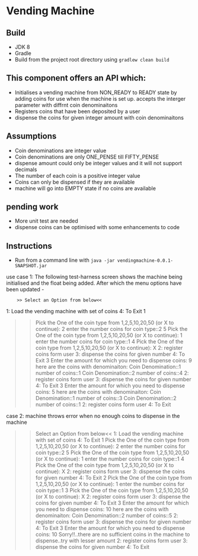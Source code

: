 # Vending Machine
## Build
- JDK 8
-  Gradle
- Build from the project root directory using `gradlew clean build`

## This component offers an  API which:
- Initialises a vending machine from NON_READY to READY state by adding coins for use when the machine is set up. accepts the interger parameter with diffrnt coin denominaitons
- Registers coins that have been deposited by a user
- dispense the coins for given integer amount with coin denominaitons

## Assumptions
-  Coin denominations are integer value
- Coin denominations are only ONE_PENSE till FIFTY_PENSE
- dispense amount could only be integer values and it will not support decimals
- The number of each coin is a positive integer value
- Coins can only be dispensed if they are available
- machine will go into EMPTY state if no coins are available


## pending work
- More unit test are needed
- dispense coins can be optimised with some enhancements to code

## Instructions
- Run from a command line with
    `java -jar vendingmachine-0.0.1-SNAPSHOT.jar`

use case 1: The following test-harness screen shows the machine being initialised and the float being added.  After which the menu options have been updated -

        >> Select an Option from below<<
1:      Load the vending machine with set of coins
4:      To Exit
1
>> Pick the One of the coin type from 1,2,5,10,20,50   (or X to continue):
2
>> enter the  number coins for coin type::2
5
>> Pick the One of the coin type from 1,2,5,10,20,50   (or X to continue):
1
>> enter the  number coins for coin type::1
4
>> Pick the One of the coin type from 1,2,5,10,20,50   (or X to continue):
X
2:      register coins form user
3:      dispense the coins for given number
4:      To Exit
3
>> Enter the amount for which you need to dispense coins:
9
>> here are the coins with denominaiton:
Coin Denomination::1  number of coins::1
Coin Denomination::2  number of coins::4
2:      register coins form user
3:      dispense the coins for given number
4:      To Exit
3
>> Enter the amount for which you need to dispense coins:
5
>> here are the coins with denominaiton:
Coin Denomination::1  number of coins::3
Coin Denomination::2  number of coins::1
2:      register coins form user
4:      To Exit

case 2: machine throws error when no enough coins to dispense in the machine

>> Select an Option from below<<
1:      Load the vending machine with set of coins
4:      To Exit
1
>> Pick the One of the coin type from 1,2,5,10,20,50   (or X to continue):
2
>> enter the  number coins for coin type::2
5
>> Pick the One of the coin type from 1,2,5,10,20,50   (or X to continue):
1
>> enter the  number coins for coin type::1
4
>> Pick the One of the coin type from 1,2,5,10,20,50   (or X to continue):
X
2:      register coins form user
3:      dispense the coins for given number
4:      To Exit
2
>> Pick the One of the coin type from 1,2,5,10,20,50   (or X to continue):
1
>> enter the  number coins for coin type::1
3
>> Pick the One of the coin type from 1,2,5,10,20,50   (or X to continue):
X
2:      register coins form user
3:      dispense the coins for given number
4:      To Exit
3
>> Enter the amount for which you need to dispense coins:
10
>> here are the coins with denominaiton:
Coin Denomination::2  number of coins::5
2:      register coins form user
3:      dispense the coins for given number
4:      To Exit
3
>> Enter the amount for which you need to dispense coins:
10
Sorry!!..there are no sufficient coins in the machine to dispense..try with lesser amount
2:      register coins form user
3:      dispense the coins for given number
4:      To Exit
